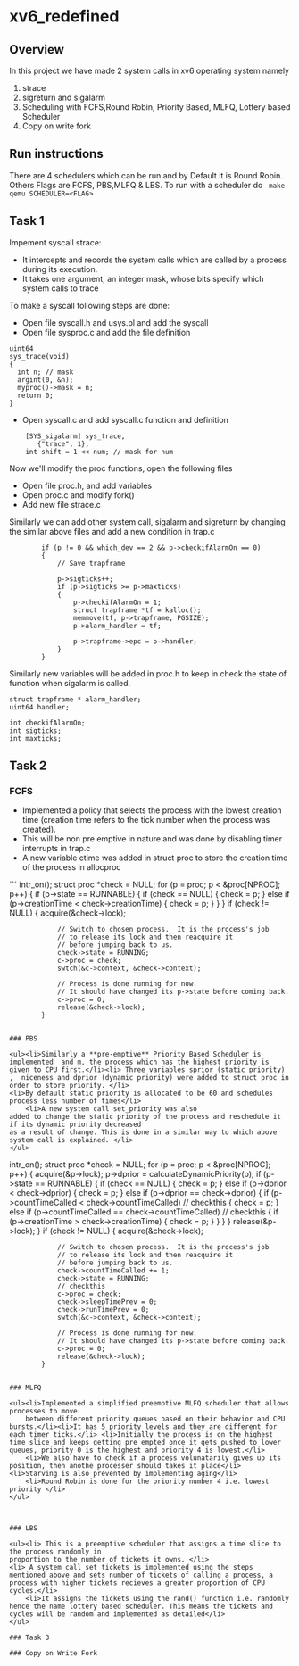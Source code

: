 # xv6_redefined
## Overview

In this project we have made 2  system calls in xv6 operating system namely

<ol> <li> strace</li><li>sigreturn and sigalarm</li> <li> Scheduling with FCFS,Round Robin, Priority Based, MLFQ, Lottery based Scheduler</li> <li>Copy on write fork</li> </ol>

## Run instructions

There are 4 schedulers which can be run and by Default it is Round Robin. Others Flags are FCFS, PBS,MLFQ & LBS. To run with a scheduler do ``` make qemu SCHEDULER=<FLAG>```

## Task 1

Impement syscall strace:

<ul> <li>It intercepts and records the system calls which are called by a process during its
execution.</li>
<li>It takes one argument, an integer mask, whose bits specify which system
calls to trace</li>
</ul>

To make a syscall following steps are done: 

<ul> <li>Open file syscall.h and usys.pl and add the syscall</li> <li>Open file sysproc.c and add the file definition </li></ul>


    uint64
    sys_trace(void)
    {
      int n; // mask
      argint(0, &n);
      myproc()->mask = n;
      return 0;
    }

<ul><li> Open syscall.c and add syscall.c function and definition </li></ul>

```
    [SYS_sigalarm] sys_trace,
       {"trace", 1},
    int shift = 1 << num; // mask for num

```

Now we'll modify the proc functions, open the following files

<ul><li>Open file proc.h, and add variables</li>
    <li>Open proc.c and modify fork()</li>
<li>Add new file strace.c</li>
</ul>

Similarly we can add other system call, sigalarm and sigreturn by changing the similar above files and add a new condition in trap.c

```
		if (p != 0 && which_dev == 2 && p->checkifAlarmOn == 0)
		{
			// Save trapframe

			p->sigticks++;
			if (p->sigticks >= p->maxticks)
			{
				p->checkifAlarmOn = 1;
				struct trapframe *tf = kalloc();
				memmove(tf, p->trapframe, PGSIZE);
				p->alarm_handler = tf;

				p->trapframe->epc = p->handler;
			}
		}
```

Similarly new variables will be added in proc.h to keep in check the state of function when sigalarm is called.

```
struct trapframe * alarm_handler;
uint64 handler;

int checkifAlarmOn;
int sigticks;
int maxticks;
```

## Task 2

### FCFS

<ul><li>Implemented a policy that selects the process with the lowest creation time (creation time
    refers to the tick number when the process was created). </li>
<li>
    This will be non pre emptive in nature and was done by disabling timer interrupts in trap.c</li>
    <li>
    A new variable ctime was added in struct proc to store the creation time of the process in allocproc</li>
</ul>
```
			intr_on();
			struct proc *check = NULL;
			for (p = proc; p < &proc[NPROC]; p++)
			{
				if (p->state == RUNNABLE)
				{
					if (check == NULL)
					{
						check = p;
					}
					else if (p->creationTime < check->creationTime)
					{
						check = p;
					}
				}
			}
			if (check != NULL)
			{
				acquire(&check->lock);

				// Switch to chosen process.  It is the process's job
				// to release its lock and then reacquire it
				// before jumping back to us.
				check->state = RUNNING;
				c->proc = check;
				swtch(&c->context, &check->context);

				// Process is done running for now.
				// It should have changed its p->state before coming back.
				c->proc = 0;
				release(&check->lock);
			}
```

### PBS

<ul><li>Similarly a **pre-emptive** Priority Based Scheduler is implemented  and m, the process which has the highest priority is given to CPU first.</li><li> Three variables sprior (static priority) ,  niceness and dprior (dynamic priority) were added to struct proc in order to store priority. </li>
<li>By default static priority is allocated to be 60 and schedules process less number of times</li>
    <li>A new system call set_priority was also
added to change the static priority of the process and reschedule it if its dynamic priority decreased
as a result of change. This is done in a similar way to which above system call is explained. </li>
</ul>

```
intr_on();
			struct proc *check = NULL;
			for (p = proc; p < &proc[NPROC]; p++)
			{
				acquire(&p->lock);
				p->dprior = calculateDynamicPriority(p);
				if (p->state == RUNNABLE)
				{
					if (check == NULL)
					{
						check = p;
					}
					else if (p->dprior < check->dprior)
					{
						check = p;
					}
					else if (p->dprior == check->dprior)
					{
						if (p->countTimeCalled < check->countTimeCalled) // checkthis
						{
							check = p;
						}
						else if (p->countTimeCalled == check->countTimeCalled) // checkthis
						{
							if (p->creationTime > check->creationTime)
							{
								check = p;
							}
						}
					}
				}
				release(&p->lock);
			}
			if (check != NULL)
			{
				acquire(&check->lock);

				// Switch to chosen process.  It is the process's job
				// to release its lock and then reacquire it
				// before jumping back to us.
				check->countTimeCalled += 1;
				check->state = RUNNING;
				// checkthis
				c->proc = check;
				check->sleepTimePrev = 0;
				check->runTimePrev = 0;
				swtch(&c->context, &check->context);

				// Process is done running for now.
				// It should have changed its p->state before coming back.
				c->proc = 0;
				release(&check->lock);
			}
```

### MLFQ

<ul><li>Implemented a simplified preemptive MLFQ scheduler that allows processes to move
    between different priority queues based on their behavior and CPU bursts.</li><li>It has 5 priority levels and they are different for each timer ticks.</li> <li>Initially the process is on the highest time slice and keeps getting pre empted once it gets pushed to lower queues, priority 0 is the highest and priority 4 is lowest.</li>
    <li>We also have to check if a process volunatarily gives up its position, then anothe processer should takes it place</li>
<li>Starving is also prevented by implementing aging</li>
    <li>Round Robin is done for the priority number 4 i.e. lowest priority </li>
</ul>



### LBS

<ul><li> This is a preemptive scheduler that assigns a time slice to the process randomly in
proportion to the number of tickets it owns. </li>
<li> A system call set tickets is implemented using the steps mentioned above and sets number of tickets of calling a process, a process with higher tickets recieves a greater proportion of CPU cycles.</li>
    <li>It assigns the tickets using the rand() function i.e. randomly hence the name lottery based scheduler. This means the tickets and cycles will be random and implemented as detailed</li>
</ul>

### Task 3

### Copy on Write Fork

